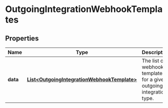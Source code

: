 

# OutgoingIntegrationWebhookTemplates

## Properties

Name | Type | Description | Notes
------------ | ------------- | ------------- | -------------
**data** | [**List&lt;OutgoingIntegrationWebhookTemplate&gt;**](OutgoingIntegrationWebhookTemplate.md) | The list of webhook templates for a given outgoing integration type. |  [optional]



